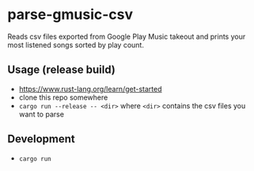 # parse-gmusic-csv

Reads csv files exported from Google Play Music takeout and prints your most
listened songs sorted by play count.

## Usage (release build)

- https://www.rust-lang.org/learn/get-started
- clone this repo somewhere
- `cargo run --release -- <dir>`  where `<dir>` contains the csv files you want to parse

## Development

- `cargo run`
